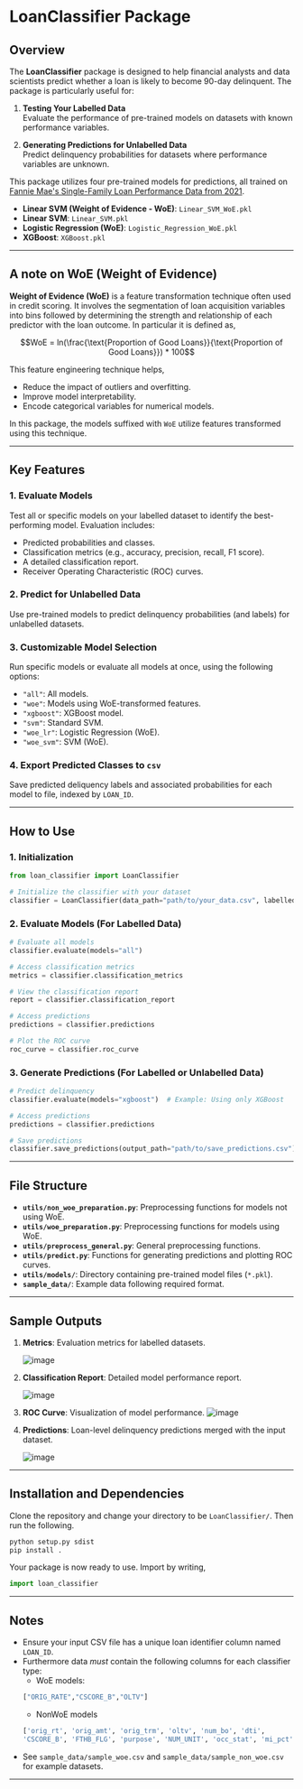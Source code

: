 # LoanClassifier Package

## Overview

The **LoanClassifier** package is designed to help financial analysts and data scientists predict whether a loan is likely to become 90-day delinquent. The package is particularly useful for:

1. **Testing Your Labelled Data**  
   Evaluate the performance of pre-trained models on datasets with known performance variables.
   
2. **Generating Predictions for Unlabelled Data**  
   Predict delinquency probabilities for datasets where performance variables are unknown.

This package utilizes four pre-trained models for predictions, all trained on [Fannie Mae's Single-Family Loan Performance Data from 2021](https://capitalmarkets.fanniemae.com/credit-risk-transfer/single-family-credit-risk-transfer/fannie-mae-single-family-loan-performance-data).
- **Linear SVM (Weight of Evidence - WoE)**: `Linear_SVM_WoE.pkl`
- **Linear SVM**: `Linear_SVM.pkl`
- **Logistic Regression (WoE)**: `Logistic_Regression_WoE.pkl`
- **XGBoost**: `XGBoost.pkl`

---

## A note on WoE (Weight of Evidence)

**Weight of Evidence (WoE)** is a feature transformation technique often used in credit scoring. It involves the segmentation of loan acquisition variables into bins followed by determining the strength and relationship of each predictor with the loan outcome. In particular it is defined as,

$$WoE = ln(\frac{\text{Proportion of Good Loans}}{\text{Proportion of Good Loans}}) * 100$$

This feature engineering technique helps,
- Reduce the impact of outliers and overfitting.
- Improve model interpretability.
- Encode categorical variables for numerical models.

In this package, the models suffixed with `WoE` utilize features transformed using this technique.

---

## Key Features

### 1. **Evaluate Models**
Test all or specific models on your labelled dataset to identify the best-performing model. Evaluation includes:
- Predicted probabilities and classes.
- Classification metrics (e.g., accuracy, precision, recall, F1 score).
- A detailed classification report.
- Receiver Operating Characteristic (ROC) curves.

### 2. **Predict for Unlabelled Data**
Use pre-trained models to predict delinquency probabilities (and labels) for unlabelled datasets.

### 3. **Customizable Model Selection**
Run specific models or evaluate all models at once, using the following options:
- `"all"`: All models.
- `"woe"`: Models using WoE-transformed features.
- `"xgboost"`: XGBoost model.
- `"svm"`: Standard SVM.
- `"woe_lr"`: Logistic Regression (WoE).
- `"woe_svm"`: SVM (WoE).

### 4. **Export Predicted Classes to `csv`**
Save predicted deliquency labels and associated probabilities for each model to file, indexed by `LOAN_ID`.

---


## How to Use

### 1. **Initialization**
```python
from loan_classifier import LoanClassifier

# Initialize the classifier with your dataset
classifier = LoanClassifier(data_path="path/to/your_data.csv", labelled=True)
```

### 2. **Evaluate Models (For Labelled Data)**
```python
# Evaluate all models
classifier.evaluate(models="all")

# Access classification metrics
metrics = classifier.classification_metrics

# View the classification report
report = classifier.classification_report

# Access predictions
predictions = classifier.predictions

# Plot the ROC curve
roc_curve = classifier.roc_curve
```

### 3. **Generate Predictions (For Labelled or Unlabelled Data)**
```python
# Predict delinquency
classifier.evaluate(models="xgboost")  # Example: Using only XGBoost

# Access predictions
predictions = classifier.predictions

# Save predictions
classifier.save_predictions(output_path="path/to/save_predictions.csv")
```

---

## File Structure

- **`utils/non_woe_preparation.py`**: Preprocessing functions for models not using WoE.
- **`utils/woe_preparation.py`**: Preprocessing functions for models using WoE.
- **`utils/preprocess_general.py`**: General preprocessing functions.
- **`utils/predict.py`**: Functions for generating predictions and plotting ROC curves.
- **`utils/models/`**: Directory containing pre-trained model files (`*.pkl`).
- **`sample_data/`**: Example data following required format.
---

## Sample Outputs

1. **Metrics**: Evaluation metrics for labelled datasets.
   
   ![image](https://github.com/user-attachments/assets/c115db3f-e583-4db8-945e-2b28ac1f67dd)

2. **Classification Report**: Detailed model performance report.
   
   ![image](https://github.com/user-attachments/assets/517cb460-a0f6-44cf-9dfa-07821dfeda4f)

3. **ROC Curve**: Visualization of model performance.
   ![image](https://github.com/user-attachments/assets/262c9171-46c9-4b3b-9cf4-2cb9ccf64041)
   
4. **Predictions**: Loan-level delinquency predictions merged with the input dataset.
   
   ![image](https://github.com/user-attachments/assets/95004c68-c58f-456f-a96e-ddff445a7cfa)

---
## Installation and Dependencies

Clone the repository and change your directory to be `LoanClassifier/`. Then run the following.

```bash
python setup.py sdist
pip install .
```

Your package is now ready to use. Import by writing,
```python
import loan_classifier
```

---

## Notes

- Ensure your input CSV file has a unique loan identifier column named `LOAN_ID`.
- Furthermore data _must_ contain the following columns for each classifier type:
    - WoE models:
    ```python
    ["ORIG_RATE","CSCORE_B","OLTV"]
    ```
    - NonWoE models
    ```python
    ['orig_rt', 'orig_amt', 'orig_trm', 'oltv', 'num_bo', 'dti',
    'CSCORE_B', 'FTHB_FLG', 'purpose', 'NUM_UNIT', 'occ_stat', 'mi_pct']
    ```
- See `sample_data/sample_woe.csv` and `sample_data/sample_non_woe.csv` for example datasets.
---
